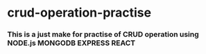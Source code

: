 # crud-operation-practise

### This is a just make for practise of CRUD operation using NODE.js MONGODB EXPRESS REACT
